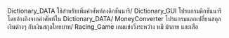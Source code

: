 Dictionary_DATA ใช้สำหรับเพิ่มคำศัพท์ลงดิกชันนารี/
Dictionary_GUI โปรแกรมดิกชันนารีโดยอ้างอิงจากคำศัพท์ใน Dictionary_DATA/
MoneyConverter โปรแกรมแลกเปลี่ยนสกุลเงินต่างๆ กับเงินสกุลไทยบาท/
Racing_Game เกมแข่งวิ่งระหว่าง หมี ม้าลาย และเสือ
